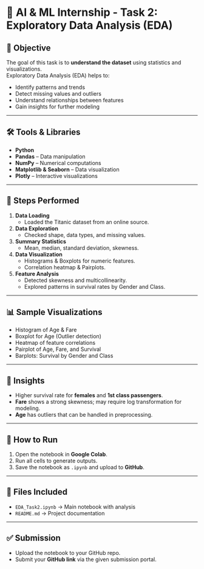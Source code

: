 
# 🧠 AI & ML Internship - Task 2: Exploratory Data Analysis (EDA)

## 📌 Objective
The goal of this task is to **understand the dataset** using statistics and visualizations.  
Exploratory Data Analysis (EDA) helps to:
- Identify patterns and trends
- Detect missing values and outliers
- Understand relationships between features
- Gain insights for further modeling

---

## 🛠️ Tools & Libraries
- **Python**
- **Pandas** – Data manipulation
- **NumPy** – Numerical computations
- **Matplotlib & Seaborn** – Data visualization
- **Plotly** – Interactive visualizations

---

## 📂 Steps Performed
1. **Data Loading**
   - Loaded the Titanic dataset from an online source.
2. **Data Exploration**
   - Checked shape, data types, and missing values.
3. **Summary Statistics**
   - Mean, median, standard deviation, skewness.
4. **Data Visualization**
   - Histograms & Boxplots for numeric features.
   - Correlation heatmap & Pairplots.
5. **Feature Analysis**
   - Detected skewness and multicollinearity.
   - Explored patterns in survival rates by Gender and Class.

---

## 📊 Sample Visualizations
- Histogram of Age & Fare
- Boxplot for Age (Outlier detection)
- Heatmap of feature correlations
- Pairplot of Age, Fare, and Survival
- Barplots: Survival by Gender and Class

---

## 📌 Insights
- Higher survival rate for **females** and **1st class passengers**.
- **Fare** shows a strong skewness; may require log transformation for modeling.
- **Age** has outliers that can be handled in preprocessing.

---

## 🚀 How to Run
1. Open the notebook in **Google Colab**.
2. Run all cells to generate outputs.
3. Save the notebook as `.ipynb` and upload to **GitHub**.

---

## 📎 Files Included
- `EDA_Task2.ipynb` → Main notebook with analysis
- `README.md` → Project documentation

---

## ✅ Submission
- Upload the notebook to your GitHub repo.
- Submit your **GitHub link** via the given submission portal.
